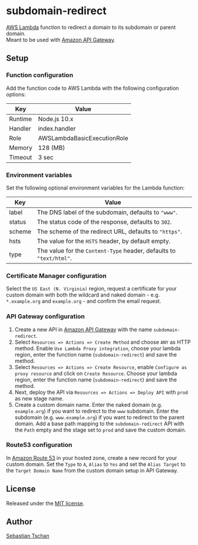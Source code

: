 # subdomain-redirect

[AWS Lambda](https://aws.amazon.com/lambda/) function to redirect a domain to
its subdomain or parent domain.  
Meant to be used with [Amazon API Gateway](https://aws.amazon.com/api-gateway/).

## Setup

### Function configuration

Add the function code to AWS Lambda with the following configuration options:

| Key     | Value                       |
| ------- | --------------------------- |
| Runtime | Node.js 10.x                |
| Handler | index.handler               |
| Role    | AWSLambdaBasicExecutionRole |
| Memory  | 128 (MB)                    |
| Timeout | 3 sec                       |

### Environment variables

Set the following optional environment variables for the Lambda function:

| Key    | Value                                                               |
| ------ | ------------------------------------------------------------------- |
| label  | The DNS label of the subdomain, defaults to `"www"`.                |
| status | The status code of the response, defaults to `302`.                 |
| scheme | The scheme of the redirect URL, defaults to `"https"`.              |
| hsts   | The value for the `HSTS` header, by default empty.                  |
| type   | The value for the `Content-Type` header, defaults to `"text/html"`. |

### Certificate Manager configuration

Select the `US East (N. Virginia)` region, request a certificate for your custom
domain with both the wildcard and naked domain - e.g. `*.example.org` and
`example.org` - and confirm the email request.

### API Gateway configuration

1. Create a new API in [Amazon API Gateway](https://aws.amazon.com/api-gateway/)
   with the name `subdomain-redirect`.
2. Select `Resources => Actions => Create Method` and choose `ANY` as HTTP
   method. Enable `Use Lambda Proxy integration`, choose your lambda region,
   enter the function name (`subdomain-redirect`) and save the method.
3. Select `Resources => Actions => Create Resource`, enable
   `Configure as proxy resource` and click on `Create Resource`. Choose your
   lambda region, enter the function name (`subdomain-redirect`) and save the
   method.
4. Next, deploy the API via `Resources => Actions => Deploy API` with `prod` as
   new stage name.
5. Create a custom domain name. Enter the naked domain (e.g. `example.org`) if
   you want to redirect to the `www` subdomain. Enter the subdomain (e.g.
   `www.example.org`) if you want to redirect to the parent domain. Add a base
   path mapping to the `subdomain-redirect` API with the `Path` empty and the
   stage set to `prod` and save the custom domain.

### Route53 configuration

In [Amazon Route 53](https://aws.amazon.com/route53/) in your hosted zone,
create a new record for your custom domain. Set the `Type` to `A`, `Alias` to
`Yes` and set the `Alias Target` to the `Target Domain Name` from the custom
domain setup in API Gateway.

## License

Released under the [MIT license](https://opensource.org/licenses/MIT).

## Author

[Sebastian Tschan](https://blueimp.net/)
